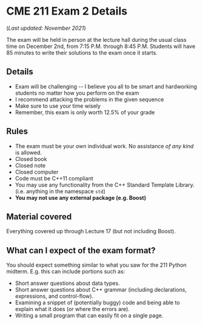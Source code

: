 # CME 211 Exam 2 Details
(*Last updated: November 2021*)

The exam will be held in person at the lecture hall during the usual class time on December 2nd, from 7:15 P.M. through 8:45 P.M. 
Students will have 85 minutes to write their solutions to the exam once it starts.

## Details

* Exam will be challenging -- I believe you all to be smart and hardworking
  students no matter how you perform on the exam
* I recommend attacking the problems in the given sequence
* Make sure to use your time wisely
* Remember, this exam is only worth 12.5% of your grade

## Rules

* The exam must be your own individual work. No assistance *of any kind* is allowed.
* Closed book
* Closed note
* Closed computer
* Code must be C++11 compliant
* You may use any functionality from the C++ Standard Template Library. (i.e.
  anything in the namespace `std`)
* **You may not use any external package (e.g. Boost)**

## Material covered
Everything covered up through Lecture 17 (but not including Boost).

## What can I expect of the exam format?
You should expect something similar to what you saw for the 211 Python midterm. E.g. this can include portions such as:

* Short answer questions about data types.
* Short answer questions about C++ grammar (including declarations, expressions, and control-flow).
* Examining a snippet of (potentially buggy) code and being able to explain what it does (or where the errors are).
* Writing a small program that can easily fit on a single page.
